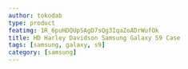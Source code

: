 ```yaml
---
author: tokodab
type: product
featimg: 1R_6puHDQUpSAgD7sQg3IqaZoADrWufOk
title: HD Harley Davidson Samsung Galaxy S9 Case
tags: [samsung, galaxy, s9]
category: [samsung]
---
```

